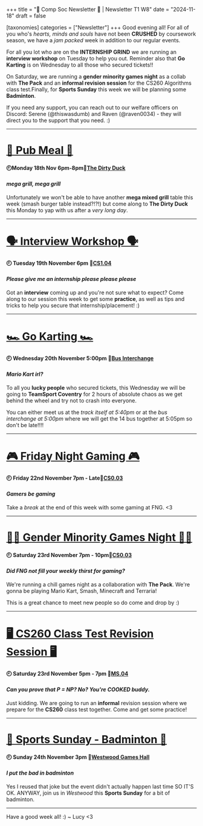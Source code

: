 +++
title = "👾 Comp Soc Newsletter 👾 | Newsletter T1 W8"
date = "2024-11-18"
draft = false

[taxonomies]
categories = ["Newsletter"]
+++
Good evening all! For all of you who's *hearts, minds and souls* have not been **CRUSHED** by coursework season, we have a *jam packed* week in addition to our regular events.

For all you lot who are on the **INTERNSHIP GRIND** we are running an **interview workshop** on Tuesday to help you out. Reminder also that **Go Karting** is on Wednesday to all those who secured tickets!!

On Saturday, we are running a **gender minority games night** as a collab with **The Pack** and an **informal revision session** for the CS260 Algorithms class test.Finally, for **Sports Sunday** this week we will be planning some **Badminton**. 

If you need any support, you can reach out to our welfare officers on Discord: Serene (@thiswasdumb) and Raven (@raven0034) - they will direct you to the support that you need. :)

--------------------------------------------------------------------------
# [🍔 Pub Meal 🍔](https://uwcs.co.uk/events/t1/repeat/pub-duck/)

#### 🕘Monday 18th Nov 6pm-8pm📍[The Dirty Duck](https://campus.warwick.ac.uk/search/623c889c421e6f5928c0d39a?projectId=warwick)
#### *mega grill, mega grill*

Unfortunately we won't be able to have another **mega mixed grill** table this week (smash burger table instead?!?!) but come along to **The Dirty Duck** this Monday to yap with us after a *very long day*.

--------------------------------------------------------------------------
# [🗣️ Interview Workshop 🗣️]()

#### 🕘 Tuesday 19th November 6pm 📍[CS1.04](https://campus.warwick.ac.uk/search/623c888b421e6f5928c0d062?projectId=warwick)
#### *Please give me an internship please please please*

Got an **interview** coming up and you're not sure what to expect? 
Come along to our session this week to get some **practice**, as well as tips and tricks to help you secure that internship/placement! :)

--------------------------------------------------------------------------
# [🏎️ Go Karting 🏎️](https://uwcs.co.uk/events/t1/w8/uwcs-go-karting/)

#### 🕘 Wednesday 20th November 5:00pm 📍[Bus Interchange](https://campus.warwick.ac.uk/search/66fd17cdeb3ce5ef1dc7503d?projectId=warwick)
#### *Mario Kart irl?*

To all you **lucky people** who secured tickets, this Wednesday we will be going to **TeamSport Coventry** for 2 hours of absolute chaos as we get behind the wheel and try not to crash into everyone.

You can either meet us at the *track itself at 5:40pm* or at the *bus interchange at 5:00pm* where we will get the 14 bus together at 5:05pm so don't be late!!!!

--------------------------------------------------------------------------
# [🎮 Friday Night Gaming 🎮](https://uwcs.co.uk/events/t1/repeat/fng/)

#### 🕘 Friday 22nd November 7pm - Late📍[CS0.03](https://campus.warwick.ac.uk/search/623c888a421e6f5928c0d02a?projectId=warwick)
#### *Gamers be gaming*

Take a *break* at the end of this week with some gaming at FNG. <3

--------------------------------------------------------------------------
# [🏳️‍🌈 Gender Minority Games Night 🏳️‍🌈]()

#### 🕘 Saturday 23rd November 7pm - 10pm📍[CS0.03](https://campus.warwick.ac.uk/search/623c888a421e6f5928c0d02a?projectId=warwick)
#### *Did FNG not fill your weekly thirst for gaming?*

We're running a chill games night as a collaboration with **The Pack**. We're gonna be playing Mario Kart, Smash, Minecraft and Terraria! 

This is a great chance to meet new people so do come and drop by :)

--------------------------------------------------------------------------
# [🖥️ CS260 Class Test Revision Session 🖥️]()

#### 🕘 Saturday 23rd November 5pm - 7pm 📍[MS.04](https://campus.warwick.ac.uk/search/623c88a4421e6f5928c0d522?projectId=warwick)
#### *Can you prove that P = NP? No? You're COOKED buddy.*

Just kidding. We are going to run an **informal** revision session where we prepare for the **CS260** class test together. Come and get some practice!

--------------------------------------------------------------------------
# [🏸 Sports Sunday - Badminton 🏸]()

#### 🕘 Sunday 24th November 3pm 📍[Westwood Games Hall](https://campus.warwick.ac.uk/search/623c8861421e6f5928c0c838?projectId=warwick)
#### *I put the bad in badminton*

Yes I reused that joke but the event didn't actually happen last time SO IT'S OK. ANYWAY, join us in *Westwood* this **Sports Sunday** for a bit of badminton.

--------------------------------------------------------------------------

Have a good week all! :)
~ Lucy <3


